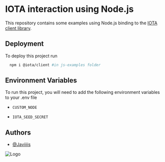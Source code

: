 # IOTA interaction using Node.js

This repository contains some examples using Node.js binding to the [IOTA client library](https://github.com/iotaledger/iota.rs).




## Deployment

To deploy this project run

```bash
  npm i @iota/client #in js-examples folder
```


## Environment Variables

To run this project, you will need to add the following environment variables to your .env file

- `CUSTOM_NODE`

- `IOTA_SEED_SECRET`


## Authors

- [@Javiiiis](https://github.com/Javiiiis)


![Logo](https://invezz.com/wp-content/uploads/2021/08/iota-logo-black.png)
